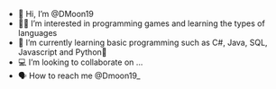 - 🌙 Hi, I’m @DMoon19
- 👨‍💻 I’m interested in programming games and learning the types of languages
- 📄 I’m currently learning basic programming such as C#, Java, SQL, Javascript and Python🐍
- 💻 I’m looking to collaborate on ...
- 🗣 How to reach me @Dmoon19_
